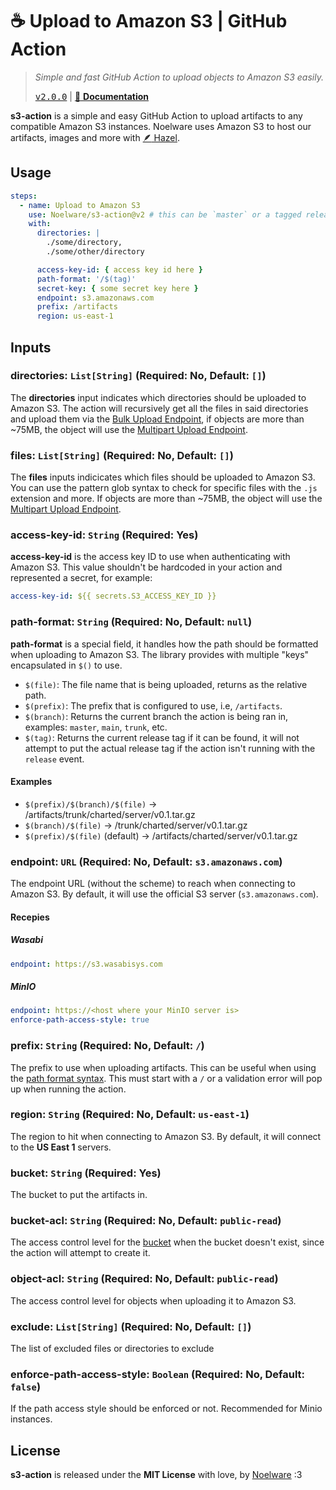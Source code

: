 # ☕ Upload to Amazon S3 | GitHub Action

> _Simple and fast GitHub Action to upload objects to Amazon S3 easily._
>
> <kbd><a href="https://github.com/Noelware/s3-action/releases/v2.0.0">v2.0.0</a></kbd> | [:scroll: **Documentation**](https://s3.noelware.org)

**s3-action** is a simple and easy GitHub Action to upload artifacts to any compatible Amazon S3 instances. Noelware uses Amazon S3 to host our artifacts, images and more with [:feather: Hazel](https://noelware.org/hazel).

## Usage

```yaml
steps:
  - name: Upload to Amazon S3
    use: Noelware/s3-action@v2 # this can be `master` or a tagged release
    with:
      directories: |
        ./some/directory,
        ./some/other/directory

      access-key-id: { access key id here }
      path-format: '/$(tag)'
      secret-key: { some secret key here }
      endpoint: s3.amazonaws.com
      prefix: /artifacts
      region: us-east-1
```

## Inputs

### directories: `List[String]` (Required: No, Default: `[]`)

The **directories** input indicates which directories should be uploaded to Amazon S3. The action will recursively get all the files in said directories and upload them via the [Bulk Upload Endpoint](#), if objects are more than ~75MB, the object will use the [Multipart Upload Endpoint](#).

### files: `List[String]` (Required: No, Default: `[]`)

The **files** inputs indicicates which files should be uploaded to Amazon S3. You can use the pattern glob syntax to check for specific files with the `.js` extension and more. If objects are more than ~75MB, the object will use the [Multipart Upload Endpoint](#).

### access-key-id: `String` (Required: Yes)

**access-key-id** is the access key ID to use when authenticating with Amazon S3. This value shouldn't be hardcoded in your action and represented a secret, for example:

```yaml
access-key-id: ${{ secrets.S3_ACCESS_KEY_ID }}
```

### path-format: `String` (Required: No, Default: `null`)

**path-format** is a special field, it handles how the path should be formatted when uploading to Amazon S3. The library provides with multiple "keys" encapsulated in `$()` to use.

- `$(file)`: The file name that is being uploaded, returns as the relative path.
- `$(prefix)`: The prefix that is configured to use, i.e, `/artifacts`.
- `$(branch)`: Returns the current branch the action is being ran in, examples: `master`, `main`, `trunk`, etc.
- `$(tag)`: Returns the current release tag if it can be found, it will not attempt to put the actual release tag if the action isn't running with the `release` event.

#### Examples

- `$(prefix)/$(branch)/$(file)` -> /artifacts/trunk/charted/server/v0.1.tar.gz
- `$(branch)/$(file)` -> /trunk/charted/server/v0.1.tar.gz
- `$(prefix)/$(file)` (default) -> /artifacts/charted/server/v0.1.tar.gz

### endpoint: `URL` (Required: No, Default: `s3.amazonaws.com`)

The endpoint URL (without the scheme) to reach when connecting to Amazon S3. By default, it will use the official S3 server (`s3.amazonaws.com`).

#### Recepies

##### Wasabi

```yaml
endpoint: https://s3.wasabisys.com
```

##### MinIO

```yaml
endpoint: https://<host where your MinIO server is>
enforce-path-access-style: true
```

### prefix: `String` (Required: No, Default: `/`)

The prefix to use when uploading artifacts. This can be useful when using the [path format syntax](#path-format-string-required-no). This must start with a `/` or a validation error will pop up when running the action.

### region: `String` (Required: No, Default: `us-east-1`)

The region to hit when connecting to Amazon S3. By default, it will connect to the **US East 1** servers.

### bucket: `String` (Required: Yes)

The bucket to put the artifacts in.

### bucket-acl: `String` (Required: No, Default: `public-read`)

The access control level for the [bucket](#bucket-string-required-yes) when the bucket doesn't exist, since the action will attempt to create it.

### object-acl: `String` (Required: No, Default: `public-read`)

The access control level for objects when uploading it to Amazon S3.

### exclude: `List[String]` (Required: No, Default: `[]`)

The list of excluded files or directories to exclude

### enforce-path-access-style: `Boolean` (Required: No, Default: `false`)

If the path access style should be enforced or not. Recommended for Minio instances.

## License

**s3-action** is released under the **MIT License** with love, by [Noelware](https://noelware.org) :3
